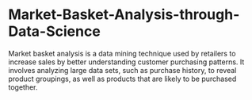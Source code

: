 # Market-Basket-Analysis-through-Data-Science

Market basket analysis is a data mining technique used by retailers to increase sales by better understanding customer purchasing patterns. It involves analyzing large data sets, such as purchase history, to reveal product groupings, as well as products that are likely to be purchased together.
